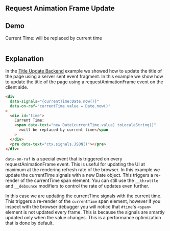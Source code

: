 ## Request Animation Frame Update

## Demo

<div data-signals="{currentTime:Date.now()}" data-on-raf="currentTime.value = Date.now()">
  <div id="time">Current Time: <span data-text="new Date(currentTime.value).toLocaleString()">will be replaced by current time</span></div>
  <pre data-text="ctx.signals.JSON()"></pre>
</div>

## Explanation

In the [Title Update Backend](/examples/title_update_backend) example we showed how to update the title of the page using a server sent event fragment. In this example we show how to update the title of the page using a requestAnimationFrame event on the client side.

```html
<div
  data-signals="{currentTime:Date.now()}"
  data-on-raf="currentTime.value = Date.now()"
>
  <div id="time">
    Current Time:
    <span data-text="new Date(currentTime.value).toLocaleString()"
      >will be replaced by current time</span
    >
  </div>
  <pre data-text="ctx.signals.JSON()"></pre>
</div>
```

`data-on-raf` is a special event that is triggered on every requestAnimationFrame event. This is useful for updating the UI at maximum at the rendering refresh rate of the browser. In this example we update the currentTime signals with a new Date object. This triggers a re-render of the currentTime span element. You can still use the `__throttle` and `__debounce` modifiers to control the rate of updates even further.

In this case we are updating the currentTime signals with the current time. This triggers a re-render of the `currentTime` span element, however if you inspect with the browser debugger you will notice that `#time`'s `<span>` element is not updated every frame. This is because the signals are smartly updated only when the value changes. This is a performance optimization that is done by default.
